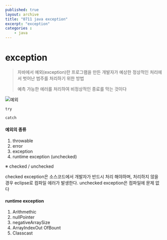 ```yaml
---
published: true
layout: archive
title: "0711 java exception"
excerpt: "exception"
categories :
    - java
---
```


# exception

> 자바에서 예외(exception)란 프로그램을 만든 개발자가 예상한 정상적인 처리에서 벗어난 범주를 처리하기 위한 방법
>
> 예측 가능한 에러를 처리하여 비정상적인 종료를 막는 것이다

![예외](https://user-images.githubusercontent.com/107900148/178521967-c6e1e256-6107-4161-bb4e-b0b89d033934.PNG)



`try`

`catch`

#### 예외의 종류

1. throwable
2. error
3. exception
4. runtime exception (unchecked)

※ checked /  unchecked

checked exception은 소스코드에서 개발자가 반드시 처리 해야하며, 처리하지 않을 경우 eclipse로 컴파일 에러가 발생한다. unchecked exception은 컴파일에 문제 없다

#### runtime exception

1. Arithmethic
2. nullPointer
3. negativeArraySize
4. ArrayIndexOut OfBount
5. Classcast

